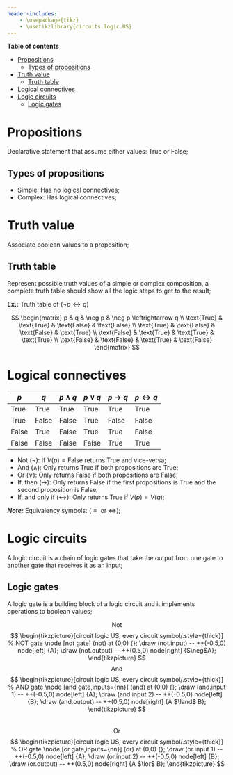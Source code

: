 ```yaml
---
header-includes:
    - \usepackage{tikz}
    - \usetikzlibrary{circuits.logic.US}
---
```


**Table of contents**

- [Propositions](#propositions)
  - [Types of propositions](#types-of-propositions)
- [Truth value](#truth-value)
  - [Truth table](#truth-table)
- [Logical connectives](#logical-connectives)
- [Logic circuits](#logic-circuits)
  - [Logic gates](#logic-gates)

# Propositions

Declarative statement that assume either values: $\text{True}$ or $\text{False}$;

## Types of propositions

- Simple: Has no logical connectives;
- Complex: Has logical connectives;

# Truth value

Associate boolean values to a proposition;

## Truth table

Represent possible truth values of a simple or complex composition, a complete truth table should show all the logic steps to get to the result;

**Ex.:** Truth table of $(\neg p \leftrightarrow q)$

$$
\begin{matrix}
p & q & \neg p & \neg p \leftrightarrow q \\
\text{True} & \text{True} & \text{False} & \text{False} \\
\text{True} & \text{False} & \text{False} & \text{True} \\
\text{False} & \text{True} & \text{True} & \text{True} \\
\text{False} & \text{False} & \text{True} & \text{False}
\end{matrix}
$$

# Logical connectives

| $p$            | $q$            | $p \wedge q$   | $p \lor q$      | $p \rightarrow q$ | $p \leftrightarrow q$ |
|----------------|----------------|----------------|-----------------|-------------------|-----------------------|
| $\text{True}$  | $\text{True}$  | $\text{True}$  | $\text{True}$   | $\text{True}$     | $\text{True}$         |
| $\text{True}$  | $\text{False}$ | $\text{False}$ | $\text{True}$   | $\text{False}$    | $\text{False}$        |
| $\text{False}$ | $\text{True}$  | $\text{False}$ | $\text{True}$   | $\text{True}$     | $\text{False}$        |
| $\text{False}$ | $\text{False}$ | $\text{False}$ | $\text{False}$  | $\text{True}$     | $\text{True}$         |

- Not $(\neg)$: If $V(p) = \text{False}$ returns $\text{True}$ and vice-versa; 
- And $(\wedge)$: Only returns $\text{True}$ if both propositions are $\text{True}$;
- Or $(\lor)$: Only returns $\text{False}$ if both propositions are $\text{False}$;
- If, then $(\rightarrow)$: Only returns $\text{False}$ if the first propositions is $\text{True}$ and the second proposition is $\text{False}$;
- If, and only if $(\leftrightarrow)$: Only returns $\text{True}$ if $V(p) = V(q)$;  

**_Note:_** Equivalency symbols: $(\equiv \text{ or } \iff)$;

# Logic circuits

A logic circuit is a chain of logic gates that take the output from one gate to another gate that receives it as an input;

## Logic gates

A logic gate is a building block of a logic circuit and it implements operations to boolean values;

$$
\text{Not}
$$
$$
\begin{tikzpicture}[circuit logic US, every circuit symbol/.style={thick}]
  % NOT gate
  \node [not gate] (not) at (0,0) {};
  \draw (not.input) -- ++(-0.5,0) node[left] {A};
  \draw (not.output) -- ++(0.5,0) node[right] {$\neg$A};
\end{tikzpicture}
$$
$$
\text{And}
$$
$$ 
\begin{tikzpicture}[circuit logic US, every circuit symbol/.style={thick}]
  % AND gate
  \node [and gate,inputs={nn}] (and) at (0,0) {};
  \draw (and.input 1) -- ++(-0.5,0) node[left] {A};
  \draw (and.input 2) -- ++(-0.5,0) node[left] {B};
  \draw (and.output) -- ++(0.5,0) node[right] {A $\land$ B};
\end{tikzpicture}
$$  
$$
\text{Or}
$$
$$
\begin{tikzpicture}[circuit logic US, every circuit symbol/.style={thick}]
  % OR gate
  \node [or gate,inputs={nn}] (or) at (0,0) {};
  \draw (or.input 1) -- ++(-0.5,0) node[left] {A};
  \draw (or.input 2) -- ++(-0.5,0) node[left] {B};
  \draw (or.output) -- ++(0.5,0) node[right] {A $\lor$ B};
\end{tikzpicture}
$$
